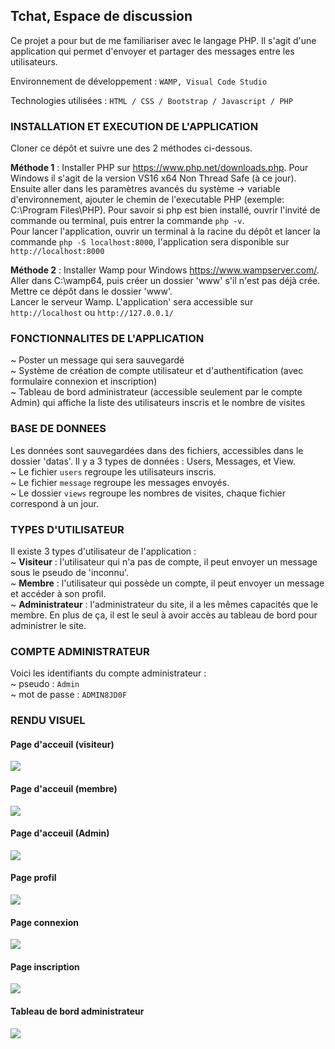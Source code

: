 ## Tchat, Espace de discussion
  
Ce projet a pour but de me familiariser avec le langage PHP.
Il s'agit d'une application qui permet d'envoyer et partager des messages entre les utilisateurs.
  
Environnement de développement :
``WAMP, Visual Code Studio``
  
Technologies utilisées :
``HTML / CSS / Bootstrap / Javascript / PHP``
  
### INSTALLATION ET EXECUTION DE L'APPLICATION
  
Cloner ce dépôt et suivre une des 2 méthodes ci-dessous.  
  
__Méthode 1__ : Installer PHP sur https://www.php.net/downloads.php. Pour Windows il s'agit de la version VS16 x64 Non Thread Safe (à ce jour). Ensuite aller dans les paramètres avancés du système -> variable d'environnement, ajouter le chemin de l'executable PHP (exemple: C:\Program Files\PHP).
Pour savoir si php est bien installé, ouvrir l'invité de commande ou terminal, puis entrer la commande ``php -v``.  
Pour lancer l'application, ouvrir un terminal à la racine du dépôt et lancer la commande ``php -S localhost:8000``, l'application sera disponible sur ``http://localhost:8000``

__Méthode 2__ : Installer Wamp pour Windows https://www.wampserver.com/. Aller dans C:\wamp64, puis créer un dossier 'www' s'il n'est pas déjà crée. Mettre ce dépôt dans le dossier 'www'.  
Lancer le serveur Wamp. L'application' sera accessible sur ``http://localhost`` ou ``http://127.0.0.1/``

### FONCTIONNALITES DE L'APPLICATION
~ Poster un message qui sera sauvegardé  
~ Système de création de compte utilisateur et d'authentification (avec formulaire connexion et inscription)  
~ Tableau de bord administrateur (accessible seulement par le compte Admin) qui affiche la liste des utilisateurs inscris et le nombre de visites

### BASE DE DONNEES
Les données sont sauvegardées dans des fichiers, accessibles dans le dossier 'datas'.
Il y a 3 types de données : Users, Messages, et View.  
~ Le fichier `users` regroupe les utilisateurs inscris.  
~ Le fichier `message` regroupe les messages envoyés.  
~ Le dossier `views` regroupe les nombres de visites, chaque fichier correspond à un jour.

### TYPES D'UTILISATEUR
Il existe 3 types d'utilisateur de l'application :  
~ __Visiteur__ : l'utilisateur qui n'a pas de compte, il peut envoyer un message sous le pseudo de 'inconnu'.  
~ __Membre__ : l'utilisateur qui possède un compte, il peut envoyer un message et accéder à son profil.  
~ __Administrateur__ : l'administrateur du site, il a les mêmes capacités que le membre. En plus de ça, il est le seul à avoir accès au tableau de bord pour administrer le site.

### COMPTE ADMINISTRATEUR
Voici les identifiants du compte administrateur :  
~ pseudo : `Admin`  
~ mot de passe : `ADMIN8JD0F`


### RENDU VISUEL

#### Page d'acceuil (visiteur)
![](<https://i.ibb.co/gyC7279/home-1.jpg>)

#### Page d'acceuil (membre)
![](<https://i.ibb.co/GQV1VfT/home-2.jpg>)

#### Page d'acceuil (Admin)
![](<https://i.ibb.co/wMkH1Nc/home-3.jpg>)

#### Page profil
![](<https://i.ibb.co/f1PJm7B/profile.jpg>)

#### Page connexion
![](<https://i.ibb.co/Sm7FJ41/login.jpg>)

#### Page inscription
![](<https://i.ibb.co/qYdYTKf/signup.jpg>)

#### Tableau de bord administrateur
![](<https://i.ibb.co/dWCj9mX/dashboard.jpg>)


<!-- 
Améliorations :
- ajouter un trie pour les utilisateurs (date d'inscription, ordre alpha)
- operation CRUD user
- operation CRUD post
-->
